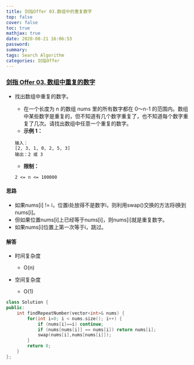 ```yaml
---
title: 剑指Offer 03.数组中的重复数字
top: false
cover: false
toc: true
mathjax: true
date: 2020-08-21 16:06:53
password:
summary:
tags: Search Algorithm
categories: 剑指Offer
---
```


### [剑指 Offer 03. 数组中重复的数字](https://leetcode-cn.com/problems/shu-zu-zhong-zhong-fu-de-shu-zi-lcof/)

- 找出数组中重复的数字。

  - 在一个长度为 n 的数组 nums 里的所有数字都在 0～n-1 的范围内。数组中某些数字是重复的，但不知道有几个数字重复了，也不知道每个数字重复了几次。请找出数组中任意一个重复的数字。
  - **示例 1：**

  ```
  输入：
  [2, 3, 1, 0, 2, 5, 3]
  输出：2 或 3 
  ```

  - **限制：**

  ```
  2 <= n <= 100000
  ```


#### 思路

- 如果nums[i] != i，位置i处放得不是数字i，则利用swap()交换的方法将i换到nums[i]。
- 但如果位置nums[i]上已经等于nums[i]，则nums[i]就是重复数字。
- 如果nums[i]位置上第一次等于i，跳过。

#### 解答

- 时间复杂度
  - O\(n\)
- 空间复杂度
  
  - O\(1\)

~~~c++
class Solution {
public:
    int findRepeatNumber(vector<int>& nums) {
        for(int i=0; i < nums.size(); i++) {
            if (nums[i]==i) continue;
            if (nums[nums[i]] == nums[i]) return nums[i];
            swap(nums[i],nums[nums[i]]);
        }
        return 0;
    }
};
~~~